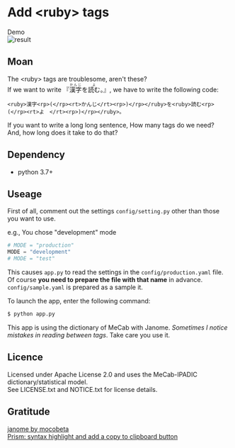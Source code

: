 # Add \<ruby\> tags
Demo  
![result](https://github.com/GuitarBuilderClass/add_ruby_tags/blob/master/doc/ruby.gif?raw=true)

## Moan
The \<ruby\> tags are troublesome, aren't these?  
If we want to write 『<ruby>漢字<rp>(</rp><rt>かんじ</rt><rp>)</rp></ruby>を<ruby>読む<rp>(</rp><rt>よ　</rt><rp>)</rp></ruby>。』, we have to write the following code:
```
<ruby>漢字<rp>(</rp><rt>かんじ</rt><rp>)</rp></ruby>を<ruby>読む<rp>(</rp><rt>よ　</rt><rp>)</rp></ruby>。
```
If you want to write a long long sentence, How many tags do we need?  
And, how long does it take to do that?


## Dependency
- python 3.7+

## Useage
First of all, comment out the settings `config/setting.py` other than those you want to use.

e.g., You chose "development" mode
```python
# MODE = "production"
MODE = "development"
# MODE = "test"
```
This causes `app.py` to read the settings in the `config/production.yaml` file.
Of course **you need to prepare the file with that name** in advance.
`config/sample.yaml` is prepared as a sample it.

To launch the app, enter the following command:
```bash
$ python app.py
```

This app is using the dictionary of MeCab with Janome.
*Sometimes I notice mistakes in reading between tags*.
Take care you use it.

## Licence
Licensed under Apache License 2.0 and uses the MeCab-IPADIC dictionary/statistical model.  
See LICENSE.txt and NOTICE.txt for license details.

## Gratitude
[janome by mocobeta](https://github.com/mocobeta/janome)   
[Prism: syntax highlight and add a copy to clipboard button](https://prismjs.com/)
